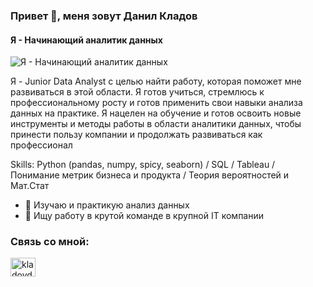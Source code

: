 ### Привет 👋, меня зовут Данил Кладов
#### Я - Начинающий аналитик данных
![Я - Начинающий аналитик данных](https://i.pinimg.com/736x/95/fe/7a/95fe7a6efd8ed2054a5552dda2d78731.jpg)

Я - Junior Data Analyst с целью
найти работу, которая поможет мне развиваться в этой области.
Я готов учиться, стремлюсь к профессиональному росту и готов применить свои навыки анализа данных на практике. 
Я нацелен на обучение и готов освоить новые инструменты и методы работы в области аналитики данных, 
чтобы принести пользу компании и продолжать развиваться как профессионал

Skills: Python (pandas, numpy, spicy, seaborn) / SQL / Tableau / Понимание метрик бизнеса и продукта / Теория вероятностей и Мат.Cтат

- 🌱 Изучаю и практикую анализ данных 
- 👯 Ищу работу в крутой команде в крупной IT компании


<h3 align="left">Связь со мной:</h3>
<p align="left">
<a href="https://linkedin.com/in/kladovdanil" target="blank"><img align="center" src="https://raw.githubusercontent.com/rahuldkjain/github-profile-readme-generator/master/src/images/icons/Social/linked-in-alt.svg" alt="kladovdanil" height="30" width="40" /></a>
</p>
